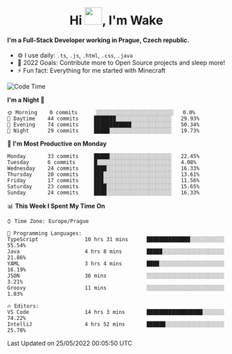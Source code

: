 <h1 align="center">Hi <img src="https://raw.githubusercontent.com/MrWakeCZ/MrWakeCZ/master/Hi.gif" width="40px" />, I'm Wake</h1>

#### I'm a Full-Stack Developer working in Prague, Czech republic.
- ⚙️ I use daily: `.ts`, `.js`, `.html`, `.css`, `.java`
- 🥅 2022 Goals: Contribute more to Open Source projects and sleep more!
- ⚡ Fun fact: Everything for me started with Minecraft

<!--START_SECTION:waka-->
![Code Time](http://img.shields.io/badge/Code%20Time-0%20secs-blue)

**I'm a Night 🦉** 

```text
🌞 Morning    0 commits      ░░░░░░░░░░░░░░░░░░░░░░░░░   0.0% 
🌆 Daytime    44 commits     ███████░░░░░░░░░░░░░░░░░░   29.93% 
🌃 Evening    74 commits     ████████████░░░░░░░░░░░░░   50.34% 
🌙 Night      29 commits     █████░░░░░░░░░░░░░░░░░░░░   19.73%

```
📅 **I'm Most Productive on Monday** 

```text
Monday       33 commits     █████░░░░░░░░░░░░░░░░░░░░   22.45% 
Tuesday      6 commits      █░░░░░░░░░░░░░░░░░░░░░░░░   4.08% 
Wednesday    24 commits     ████░░░░░░░░░░░░░░░░░░░░░   16.33% 
Thursday     20 commits     ███░░░░░░░░░░░░░░░░░░░░░░   13.61% 
Friday       17 commits     ███░░░░░░░░░░░░░░░░░░░░░░   11.56% 
Saturday     23 commits     ████░░░░░░░░░░░░░░░░░░░░░   15.65% 
Sunday       24 commits     ████░░░░░░░░░░░░░░░░░░░░░   16.33%

```


📊 **This Week I Spent My Time On** 

```text
⌚︎ Time Zone: Europe/Prague

💬 Programming Languages: 
TypeScript               10 hrs 31 mins      ██████████████░░░░░░░░░░░   55.54% 
Java                     4 hrs 8 mins        █████░░░░░░░░░░░░░░░░░░░░   21.86% 
YAML                     3 hrs 4 mins        ████░░░░░░░░░░░░░░░░░░░░░   16.19% 
JSON                     36 mins             ░░░░░░░░░░░░░░░░░░░░░░░░░   3.21% 
Groovy                   11 mins             ░░░░░░░░░░░░░░░░░░░░░░░░░   1.03%

🔥 Editors: 
VS Code                  14 hrs 3 mins       ██████████████████░░░░░░░   74.22% 
IntelliJ                 4 hrs 52 mins       ██████░░░░░░░░░░░░░░░░░░░   25.78%

```


 Last Updated on 25/05/2022 00:05:50 UTC
<!--END_SECTION:waka-->
